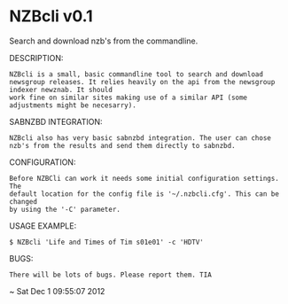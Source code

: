 NZBcli v0.1
===========
Search and download nzb's from the commandline.


DESCRIPTION:

    NZBcli is a small, basic commandline tool to search and download newsgroup releases. It relies heavily on the api from the newsgroup indexer newznab. It should
    work fine on similar sites making use of a similar API (some adjustments might be necesarry).


SABNZBD INTEGRATION:

    NZBcli also has very basic sabnzbd integration. The user can chose nzb's from the results and send them directly to sabnzbd.


CONFIGURATION:

    Before NZBCli can work it needs some initial configuration settings. The
    default location for the config file is '~/.nzbcli.cfg'. This can be changed
    by using the '-C' parameter.


USAGE EXAMPLE:

    $ NZBcli 'Life and Times of Tim s01e01' -c 'HDTV'


BUGS:

    There will be lots of bugs. Please report them. TIA


~ Sat Dec  1 09:55:07 2012
